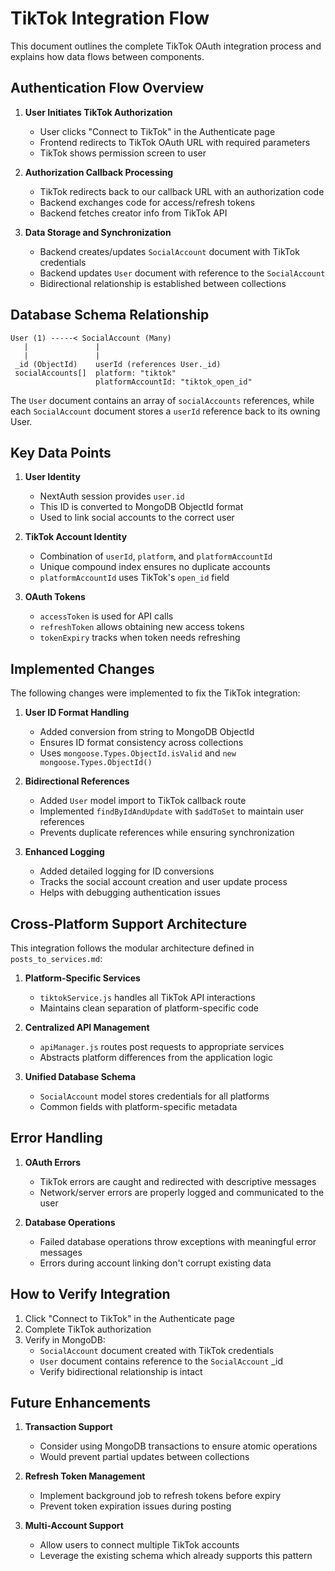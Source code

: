 # TikTok Integration Flow

This document outlines the complete TikTok OAuth integration process and explains how data flows between components.

## Authentication Flow Overview

1. **User Initiates TikTok Authorization**

   - User clicks "Connect to TikTok" in the Authenticate page
   - Frontend redirects to TikTok OAuth URL with required parameters
   - TikTok shows permission screen to user

2. **Authorization Callback Processing**

   - TikTok redirects back to our callback URL with an authorization code
   - Backend exchanges code for access/refresh tokens
   - Backend fetches creator info from TikTok API

3. **Data Storage and Synchronization**
   - Backend creates/updates `SocialAccount` document with TikTok credentials
   - Backend updates `User` document with reference to the `SocialAccount`
   - Bidirectional relationship is established between collections

## Database Schema Relationship

```
User (1) -----< SocialAccount (Many)
   |               |
   |               |
 _id (ObjectId)    userId (references User._id)
 socialAccounts[]  platform: "tiktok"
                   platformAccountId: "tiktok_open_id"
```

The `User` document contains an array of `socialAccounts` references, while each `SocialAccount` document stores a `userId` reference back to its owning User.

## Key Data Points

1. **User Identity**

   - NextAuth session provides `user.id`
   - This ID is converted to MongoDB ObjectId format
   - Used to link social accounts to the correct user

2. **TikTok Account Identity**

   - Combination of `userId`, `platform`, and `platformAccountId`
   - Unique compound index ensures no duplicate accounts
   - `platformAccountId` uses TikTok's `open_id` field

3. **OAuth Tokens**
   - `accessToken` is used for API calls
   - `refreshToken` allows obtaining new access tokens
   - `tokenExpiry` tracks when token needs refreshing

## Implemented Changes

The following changes were implemented to fix the TikTok integration:

1. **User ID Format Handling**

   - Added conversion from string to MongoDB ObjectId
   - Ensures ID format consistency across collections
   - Uses `mongoose.Types.ObjectId.isValid` and `new mongoose.Types.ObjectId()`

2. **Bidirectional References**

   - Added `User` model import to TikTok callback route
   - Implemented `findByIdAndUpdate` with `$addToSet` to maintain user references
   - Prevents duplicate references while ensuring synchronization

3. **Enhanced Logging**
   - Added detailed logging for ID conversions
   - Tracks the social account creation and user update process
   - Helps with debugging authentication issues

## Cross-Platform Support Architecture

This integration follows the modular architecture defined in `posts_to_services.md`:

1. **Platform-Specific Services**

   - `tiktokService.js` handles all TikTok API interactions
   - Maintains clean separation of platform-specific code

2. **Centralized API Management**

   - `apiManager.js` routes post requests to appropriate services
   - Abstracts platform differences from the application logic

3. **Unified Database Schema**
   - `SocialAccount` model stores credentials for all platforms
   - Common fields with platform-specific metadata

## Error Handling

1. **OAuth Errors**

   - TikTok errors are caught and redirected with descriptive messages
   - Network/server errors are properly logged and communicated to the user

2. **Database Operations**
   - Failed database operations throw exceptions with meaningful error messages
   - Errors during account linking don't corrupt existing data

## How to Verify Integration

1. Click "Connect to TikTok" in the Authenticate page
2. Complete TikTok authorization
3. Verify in MongoDB:
   - `SocialAccount` document created with TikTok credentials
   - `User` document contains reference to the `SocialAccount` \_id
   - Verify bidirectional relationship is intact

## Future Enhancements

1. **Transaction Support**

   - Consider using MongoDB transactions to ensure atomic operations
   - Would prevent partial updates between collections

2. **Refresh Token Management**

   - Implement background job to refresh tokens before expiry
   - Prevent token expiration issues during posting

3. **Multi-Account Support**
   - Allow users to connect multiple TikTok accounts
   - Leverage the existing schema which already supports this pattern
